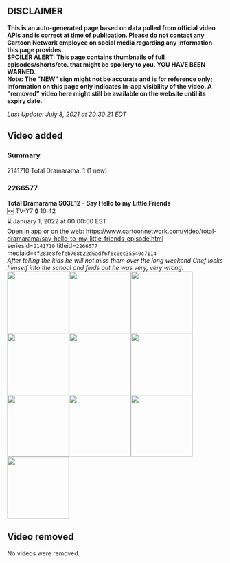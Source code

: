 ## DISCLAIMER
**This is an auto-generated page based on data pulled from official video APIs and is correct at time of publication. Please do not contact any Cartoon Network employee on social media regarding any information this page provides.**  
**SPOILER ALERT: This page contains thumbnails of full episodes/shorts/etc. that might be spoilery to you. YOU HAVE BEEN WARNED.**  
**Note: The "NEW" sign might not be accurate and is for reference only; information on this page only indicates in-app visibility of the video. A "removed" video here might still be available on the website until its expiry date.**  

_Last Update: July 8, 2021 at 20:30:21 EDT_
## Video added
### Summary
2141710 Total Dramarama: 1 (1 new)  
### 2266577
**Total Dramarama S03E12 - Say Hello to my Little Friends**  
🆕 TV-Y7 🔒 10:42  
⌛ January 1, 2022 at 00:00:00 EST  
[Open in app](https://cnvideo.sercomkc.org/redirector.html?type=cnapp&seriesid=2141710&titleid=2266577&mediaid=4f283e8fefeb768b22d6adf6f6c0ec35549c7114) or on the web: https://www.cartoonnetwork.com/video/total-dramarama/say-hello-to-my-little-friends-episode.html  
seriesid=`2141710` titleid=`2266577` mediaid=`4f283e8fefeb768b22d6adf6f6c0ec35549c7114`  
_After telling the kids he will not miss them over the long weekend Chef locks himself into the school and finds out he was very, very wrong._  
<a href="https://s3.amazonaws.com/cartoonorchestrator/2266577_001_1280x720.jpg"><img src="https://s3.amazonaws.com/cartoonorchestrator/2266577_001_640x360.jpg" height="144px" /></a><a href="https://s3.amazonaws.com/cartoonorchestrator/2266577_002_1280x720.jpg"><img src="https://s3.amazonaws.com/cartoonorchestrator/2266577_002_640x360.jpg" height="144px" /></a><a href="https://s3.amazonaws.com/cartoonorchestrator/2266577_003_1280x720.jpg"><img src="https://s3.amazonaws.com/cartoonorchestrator/2266577_003_640x360.jpg" height="144px" /></a><a href="https://s3.amazonaws.com/cartoonorchestrator/2266577_004_1280x720.jpg"><img src="https://s3.amazonaws.com/cartoonorchestrator/2266577_004_640x360.jpg" height="144px" /></a><a href="https://s3.amazonaws.com/cartoonorchestrator/2266577_005_1280x720.jpg"><img src="https://s3.amazonaws.com/cartoonorchestrator/2266577_005_640x360.jpg" height="144px" /></a><a href="https://s3.amazonaws.com/cartoonorchestrator/2266577_006_1280x720.jpg"><img src="https://s3.amazonaws.com/cartoonorchestrator/2266577_006_640x360.jpg" height="144px" /></a><a href="https://s3.amazonaws.com/cartoonorchestrator/2266577_007_1280x720.jpg"><img src="https://s3.amazonaws.com/cartoonorchestrator/2266577_007_640x360.jpg" height="144px" /></a><a href="https://s3.amazonaws.com/cartoonorchestrator/2266577_008_1280x720.jpg"><img src="https://s3.amazonaws.com/cartoonorchestrator/2266577_008_640x360.jpg" height="144px" /></a><a href="https://s3.amazonaws.com/cartoonorchestrator/2266577_009_1280x720.jpg"><img src="https://s3.amazonaws.com/cartoonorchestrator/2266577_009_640x360.jpg" height="144px" /></a><a href="https://s3.amazonaws.com/cartoonorchestrator/2266577_010_1280x720.jpg"><img src="https://s3.amazonaws.com/cartoonorchestrator/2266577_010_640x360.jpg" height="144px" /></a>
## Video removed
No videos were removed.  
